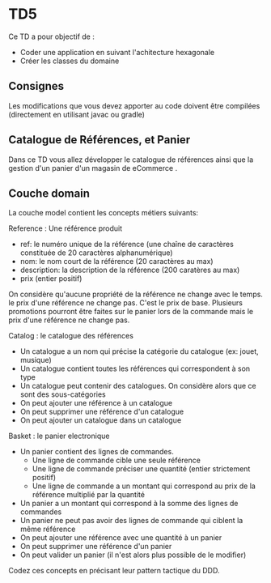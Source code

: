 # TD5

Ce TD a pour objectif de :

* Coder une application en suivant l'achitecture hexagonale
* Créer les classes du domaine

## Consignes

Les modifications que vous devez apporter au code doivent être compilées (directement en utilisant javac ou gradle)

## Catalogue de Références, et Panier

Dans ce TD vous allez développer le catalogue de références ainsi que la gestion d'un panier d'un magasin de eCommerce .

## Couche domain

La couche model contient les concepts métiers suivants:

Reference : Une référence produit 
* ref: le numéro unique de la référence (une chaîne de caractères constituée de 20 caractères alphanumérique)
* nom: le nom court de la référence (20 caractères au max)
* description: la description de la référence (200 caratères au max)
* prix (entier positif) 

On considère qu'aucune propriété de la référence ne change avec le temps. le prix d'une référence ne change pas. C'est le prix de base. Plusieurs promotions pourront être faites sur le panier lors de la commande mais le prix d'une référence ne change pas.


Catalog : le catalogue des références
* Un catalogue a un nom qui précise la catégorie du catalogue (ex: jouet, musique)
* Un catalogue contient toutes les références qui correspondent à son type
* Un catalogue peut contenir des catalogues. On considère alors que ce sont des sous-catégories
* On peut ajouter une référence à un catalogue
* On peut supprimer une référence d'un catalogue
* On peut ajouter un catalogue dans un catalogue

Basket : le panier electronique
* Un panier contient des lignes de commandes.
  * Une ligne de commande cible une seule référence
  * Une ligne de commande préciser une quantité (entier strictement positif)
  * Une ligne de commande a un montant qui correspond au prix de la référence multiplié par la quantité
* Un panier a un montant qui correspond à la somme des lignes de commandes
* Un panier ne peut pas avoir des lignes de commande qui ciblent la même référence
* On peut ajouter une référence avec une quantité à un panier
* On peut supprimer une référence d'un panier
* On peut valider un panier (il n'est alors plus possible de le modifier)

Codez ces concepts en précisant leur pattern tactique du DDD.


